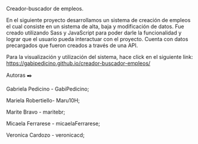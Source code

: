 Creador-buscador de empleos.

 
En el siguiente proyecto desarrollamos un sistema de creación de empleos el cual consiste en un sistema de alta, baja y modificación de datos.
Fue creado utilizando Sass y JavaScript para poder darle la funcionalidad y lograr que el usuario pueda interactuar con el proyecto.
Cuenta con datos precargados que fueron creados a través de una API. 


Para la visualización y utilización del sistema, hace click en el siguiente link: https://gabipedicino.github.io/creador-buscador-empleos/

Autoras ✒️

Gabriela Pedicino - GabiPedicino;

Mariela Robertiello- Maru10H;

Marite Bravo - maritebr;

Micaela Ferrarese - micaelaFerrarese;

Veronica Cardozo - veronicacd;

